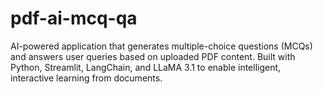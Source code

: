 # pdf-ai-mcq-qa
AI-powered application that generates multiple-choice questions (MCQs) and answers user queries based on uploaded PDF content. Built with Python, Streamlit, LangChain, and LLaMA 3.1 to enable intelligent, interactive learning from documents.
